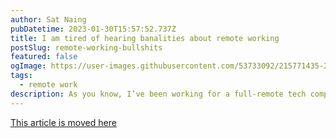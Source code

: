```yaml
---
author: Sat Naing
pubDatetime: 2023-01-30T15:57:52.737Z
title: I am tired of hearing banalities about remote working
postSlug: remote-working-bullshits
featured: false
ogImage: https://user-images.githubusercontent.com/53733092/215771435-25408246-2309-4f8b-a781-1f3d93bdf0ec.png
tags:
  - remote work
description: As you know, I’ve been working for a full-remote tech company, and I love to do it!
---
```


[This article is moved here](https://dev.to/brainrepo/i-am-tired-of-hearing-banalities-about-remote-working-3men)
